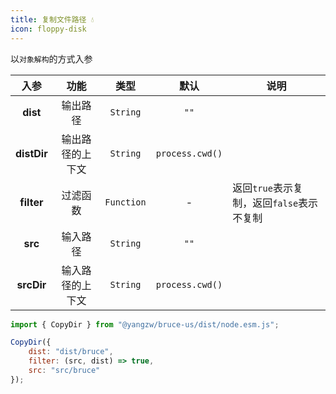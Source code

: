 ```yaml
---
title: 复制文件路径 💧
icon: floppy-disk
---
```


以`对象解构`的方式入参

入参|功能|类型|默认|说明
:-:|:-:|:-:|:-:|-
**dist**|输出路径|`String`|`""`
**distDir**|输出路径的上下文|`String`|`process.cwd()`
**filter**|过滤函数|`Function`|-|返回`true`表示复制，返回`false`表示不复制
**src**|输入路径|`String`|`""`
**srcDir**|输入路径的上下文|`String`|`process.cwd()`

```js
import { CopyDir } from "@yangzw/bruce-us/dist/node.esm.js";

CopyDir({
	dist: "dist/bruce",
	filter: (src, dist) => true,
	src: "src/bruce"
});
```